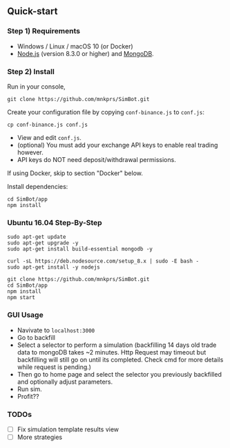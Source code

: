 
## Quick-start

### Step 1) Requirements

- Windows / Linux / macOS 10 (or Docker)
- [Node.js](https://nodejs.org/) (version 8.3.0 or higher) and [MongoDB](https://www.mongodb.com/).

### Step 2) Install 

Run in your console,

```
git clone https://github.com/mnkprs/SimBot.git
```

Create your configuration file by copying `conf-binance.js` to `conf.js`:

```
cp conf-binance.js conf.js
```

- View and edit `conf.js`.
- (optional) You must add your exchange API keys to enable real trading however.
- API keys do NOT need deposit/withdrawal permissions.

If using Docker, skip to section "Docker" below.

Install dependencies:

```
cd SimBot/app
npm install
```

### Ubuntu 16.04 Step-By-Step

```
sudo apt-get update
sudo apt-get upgrade -y
sudo apt-get install build-essential mongodb -y

curl -sL https://deb.nodesource.com/setup_8.x | sudo -E bash -
sudo apt-get install -y nodejs

git clone https://github.com/mnkprs/SimBot.git
cd SimBot/app
npm install
npm start

```
### GUI Usage

- Navivate to ```localhost:3000```
- Go to backfill
- Select a selector to perform a simulation (backfilling 14 days old trade data to mongoDB takes ~2 minutes. Http Request may timeout but backfilling will still go on until its completed. Check cmd for more details while request is pending.)
- Then go to home page and select the selector you previously backfilled and optionally adjust parameters.
- Run sim.
- Profit??
### TODOs
- [ ] Fix simulation template results view
- [ ] More strategies